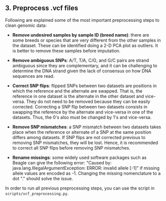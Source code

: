 ## 3. Preprocess .vcf files

Following are explained some of the most important preprocessing steps to clean genomic data:

* **Remove undesired samples by sample ID (breed name)**: there are some breeds or species that are very different from the other samples in the dataset. These can be identified doing a 2-D PCA plot as outliers. It is better to remove these samples before imputation.

* **Remove ambiguous SNPs**: A/T, T/A, C/G, and G/C pairs are strand ambiguous since they are complementary, and it can be challenging to determine the DNA strand given the lack of consensus on how DNA sequences are read.

* **Correct SNP flips**: flipped SNPs between two datasets are positions in which the reference and the alternate are swapped. That is, the reference in one dataset is the alternate in the other dataset and vice-versa. They do not need to be removed because they can be easily corrected. Correcting a SNP flip between two datasets consists in swapping the reference by the alternate and vice-versa in one of the datasets. Thus, the 0's also must be changed by 1's and vice-versa. 

* **Remove SNP mismatches**: a SNP mismatch between two datasets takes place when the reference or alternate of a SNP at the same position differs among datasets. If SNP flips are not corrected previous to removing SNP mismatches, they will be lost. Hence, it is recommended to correct all SNP flips before removing SNP mismatches.

* **Rename missings**: some widely used software packages such as Beagle can give the following error: "Caused by: java.lang.IllegalArgumentException: ERROR: invalid allele [-1]" if missing allele values are encoded as -1. Changing the missing nomenclature to a dot "." should solve the issue.

In order to run all previous preprocessing steps, you can use the script in `scripts/vcf_preprocessing.py`.

